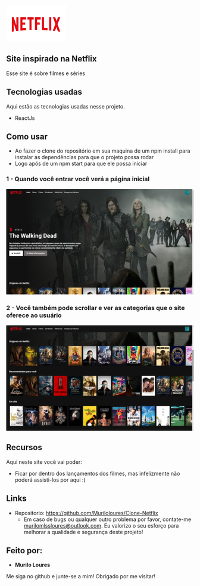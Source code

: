 <img src="https://github.com/Muriloloures/Clone-Netflix/blob/master/src/img/netflix-logoo.png" width="160" height="100" />


## Site inspirado na Netflix
Esse site é sobre filmes e séries


## Tecnologias usadas 

Aqui estão as tecnologias usadas nesse projeto.

* ReactJs

## Como usar

* Ao fazer o clone do repositório em sua maquina de um npm install para instalar as dependências para que o projeto possa rodar
* Logo após de um npm start para que ele possa iniciar

### 1 - Quando você entrar você verá a página inicial 

![Homepage image](https://github.com/Muriloloures/Clone-Netflix/blob/master/src/readme-img/netflix-main.png)

### 2 - Você também pode scrollar e ver as categorias que o site oferece ao usuário

![Posts](https://github.com/Muriloloures/Clone-Netflix/blob/master/src/readme-img/netflix-row-1.png)


## Recursos

Aqui neste site você vai poder:
 - Ficar por dentro dos lançamentos dos filmes, mas infelizmente não poderá assisti-los por aqui :(

## Links
  - Repositorio: https://github.com/Muriloloures/Clone-Netflix
    - Em caso de bugs ou qualquer outro problema por favor, contate-me
      murilomlssloures@outlook.com. Eu valorizo o seu esforço para melhorar a qualidade e segurança deste projeto!

  ## Feito por:

  * **Murilo Loures** 

  Me siga no github e junte-se a mim!
  Obrigado por me visitar!
